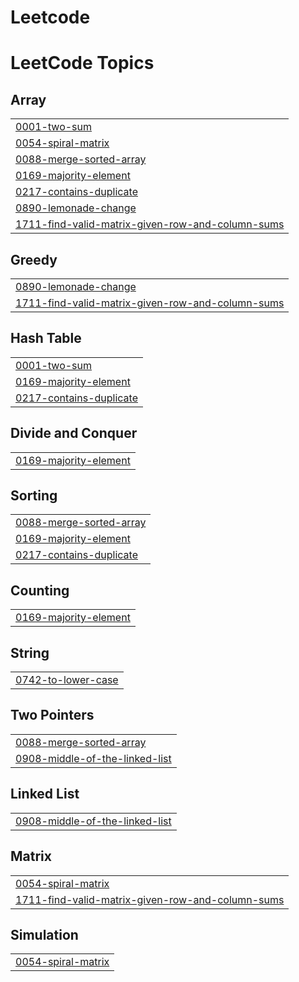 # Leetcode
<!---LeetCode Topics Start-->
# LeetCode Topics
## Array
|  |
| ------- |
| [0001-two-sum](https://github.com/akashsamala4/Leetcode/tree/master/0001-two-sum) |
| [0054-spiral-matrix](https://github.com/akashsamala4/Leetcode/tree/master/0054-spiral-matrix) |
| [0088-merge-sorted-array](https://github.com/akashsamala4/Leetcode/tree/master/0088-merge-sorted-array) |
| [0169-majority-element](https://github.com/akashsamala4/Leetcode/tree/master/0169-majority-element) |
| [0217-contains-duplicate](https://github.com/akashsamala4/Leetcode/tree/master/0217-contains-duplicate) |
| [0890-lemonade-change](https://github.com/akashsamala4/Leetcode/tree/master/0890-lemonade-change) |
| [1711-find-valid-matrix-given-row-and-column-sums](https://github.com/akashsamala4/Leetcode/tree/master/1711-find-valid-matrix-given-row-and-column-sums) |
## Greedy
|  |
| ------- |
| [0890-lemonade-change](https://github.com/akashsamala4/Leetcode/tree/master/0890-lemonade-change) |
| [1711-find-valid-matrix-given-row-and-column-sums](https://github.com/akashsamala4/Leetcode/tree/master/1711-find-valid-matrix-given-row-and-column-sums) |
## Hash Table
|  |
| ------- |
| [0001-two-sum](https://github.com/akashsamala4/Leetcode/tree/master/0001-two-sum) |
| [0169-majority-element](https://github.com/akashsamala4/Leetcode/tree/master/0169-majority-element) |
| [0217-contains-duplicate](https://github.com/akashsamala4/Leetcode/tree/master/0217-contains-duplicate) |
## Divide and Conquer
|  |
| ------- |
| [0169-majority-element](https://github.com/akashsamala4/Leetcode/tree/master/0169-majority-element) |
## Sorting
|  |
| ------- |
| [0088-merge-sorted-array](https://github.com/akashsamala4/Leetcode/tree/master/0088-merge-sorted-array) |
| [0169-majority-element](https://github.com/akashsamala4/Leetcode/tree/master/0169-majority-element) |
| [0217-contains-duplicate](https://github.com/akashsamala4/Leetcode/tree/master/0217-contains-duplicate) |
## Counting
|  |
| ------- |
| [0169-majority-element](https://github.com/akashsamala4/Leetcode/tree/master/0169-majority-element) |
## String
|  |
| ------- |
| [0742-to-lower-case](https://github.com/akashsamala4/Leetcode/tree/master/0742-to-lower-case) |
## Two Pointers
|  |
| ------- |
| [0088-merge-sorted-array](https://github.com/akashsamala4/Leetcode/tree/master/0088-merge-sorted-array) |
| [0908-middle-of-the-linked-list](https://github.com/akashsamala4/Leetcode/tree/master/0908-middle-of-the-linked-list) |
## Linked List
|  |
| ------- |
| [0908-middle-of-the-linked-list](https://github.com/akashsamala4/Leetcode/tree/master/0908-middle-of-the-linked-list) |
## Matrix
|  |
| ------- |
| [0054-spiral-matrix](https://github.com/akashsamala4/Leetcode/tree/master/0054-spiral-matrix) |
| [1711-find-valid-matrix-given-row-and-column-sums](https://github.com/akashsamala4/Leetcode/tree/master/1711-find-valid-matrix-given-row-and-column-sums) |
## Simulation
|  |
| ------- |
| [0054-spiral-matrix](https://github.com/akashsamala4/Leetcode/tree/master/0054-spiral-matrix) |
<!---LeetCode Topics End-->